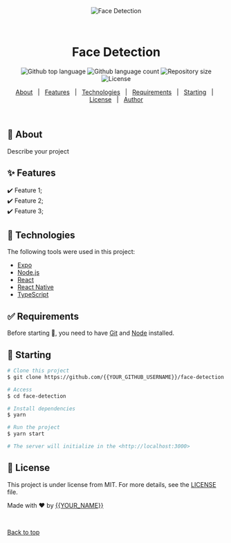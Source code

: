 <div align="center" id="top"> 
  <img src="./.github/app.gif" alt="Face Detection" />

  &#xa0;

  <!-- <a href="https://facedetection.netlify.app">Demo</a> -->
</div>

<h1 align="center">Face Detection</h1>

<p align="center">
  <img alt="Github top language" src="https://img.shields.io/github/languages/top/{{YOUR_GITHUB_USERNAME}}/face-detection?color=56BEB8">

  <img alt="Github language count" src="https://img.shields.io/github/languages/count/{{YOUR_GITHUB_USERNAME}}/face-detection?color=56BEB8">

  <img alt="Repository size" src="https://img.shields.io/github/repo-size/{{YOUR_GITHUB_USERNAME}}/face-detection?color=56BEB8">

  <img alt="License" src="https://img.shields.io/github/license/{{YOUR_GITHUB_USERNAME}}/face-detection?color=56BEB8">

  <!-- <img alt="Github issues" src="https://img.shields.io/github/issues/{{YOUR_GITHUB_USERNAME}}/face-detection?color=56BEB8" /> -->

  <!-- <img alt="Github forks" src="https://img.shields.io/github/forks/{{YOUR_GITHUB_USERNAME}}/face-detection?color=56BEB8" /> -->

  <!-- <img alt="Github stars" src="https://img.shields.io/github/stars/{{YOUR_GITHUB_USERNAME}}/face-detection?color=56BEB8" /> -->
</p>

<!-- Status -->

<!-- <h4 align="center"> 
	🚧  Face Detection 🚀 Under construction...  🚧
</h4> 

<hr> -->

<p align="center">
  <a href="#dart-about">About</a> &#xa0; | &#xa0; 
  <a href="#sparkles-features">Features</a> &#xa0; | &#xa0;
  <a href="#rocket-technologies">Technologies</a> &#xa0; | &#xa0;
  <a href="#white_check_mark-requirements">Requirements</a> &#xa0; | &#xa0;
  <a href="#checkered_flag-starting">Starting</a> &#xa0; | &#xa0;
  <a href="#memo-license">License</a> &#xa0; | &#xa0;
  <a href="https://github.com/{{YOUR_GITHUB_USERNAME}}" target="_blank">Author</a>
</p>

<br>

## :dart: About ##

Describe your project

## :sparkles: Features ##

:heavy_check_mark: Feature 1;\
:heavy_check_mark: Feature 2;\
:heavy_check_mark: Feature 3;

## :rocket: Technologies ##

The following tools were used in this project:

- [Expo](https://expo.io/)
- [Node.js](https://nodejs.org/en/)
- [React](https://pt-br.reactjs.org/)
- [React Native](https://reactnative.dev/)
- [TypeScript](https://www.typescriptlang.org/)

## :white_check_mark: Requirements ##

Before starting :checkered_flag:, you need to have [Git](https://git-scm.com) and [Node](https://nodejs.org/en/) installed.

## :checkered_flag: Starting ##

```bash
# Clone this project
$ git clone https://github.com/{{YOUR_GITHUB_USERNAME}}/face-detection

# Access
$ cd face-detection

# Install dependencies
$ yarn

# Run the project
$ yarn start

# The server will initialize in the <http://localhost:3000>
```

## :memo: License ##

This project is under license from MIT. For more details, see the [LICENSE](LICENSE.md) file.


Made with :heart: by <a href="https://github.com/{{YOUR_GITHUB_USERNAME}}" target="_blank">{{YOUR_NAME}}</a>

&#xa0;

<a href="#top">Back to top</a>
